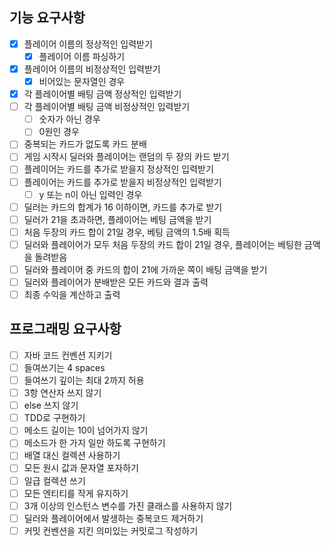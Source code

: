 ## 기능 요구사항

- [x] 플레이어 이름의 정상적인 입력받기
    - [x] 플레이어 이름 파싱하기
- [x] 플레이어 이름의 비정상적인 입력받기
    - [x] 비어있는 문자열인 경우
- [x] 각 플레이어별 배팅 금액 정상적인 입력받기
- [ ] 각 플레이어별 배팅 금액 비정상적인 입력받기
    - [ ] 숫자가 아닌 경우
    - [ ] 0원인 경우
- [ ] 중복되는 카드가 없도록 카드 분배
- [ ] 게임 시작시 딜러와 플레이어는 랜덤의 두 장의 카드 받기
- [ ] 플레이어는 카드를 추가로 받을지 정상적인 입력받기
- [ ] 플레이어는 카드를 추가로 받을지 비정상적인 입력받기
    - [ ] y 또는 n이 아닌 입력인 경우
- [ ] 딜러는 카드의 합계가 16 이하이면, 카드를 추가로 받기
- [ ] 딜러가 21을 초과하면, 플레이어는 베팅 금액을 받기
- [ ] 처음 두장의 카드 합이 21일 경우, 베팅 금액의 1.5배 획득
- [ ] 딜러와 플레이어가 모두 처음 두장의 카드 합이 21일 경우, 플레이어는 베팅한 금액을 돌려받음
- [ ] 딜러와 플레이어 중 카드의 합이 21에 가까운 쪽이 배팅 금액을 받기
- [ ] 딜러와 플레이어가 분배받은 모든 카드와 결과 출력
- [ ] 최종 수익을 계산하고 출력

## 프로그래밍 요구사항

- [ ] 자바 코드 컨벤션 지키기
- [ ] 들여쓰기는 4 spaces
- [ ] 들여쓰기 깊이는 최대 2까지 허용
- [ ] 3항 연산자 쓰지 않기
- [ ] else 쓰지 않기
- [ ] TDD로 구현하기
- [ ] 메소드 길이는 10이 넘어가지 않기
- [ ] 메소드가 한 가지 일만 하도록 구현하기
- [ ] 배열 대신 컬렉션 사용하기
- [ ] 모든 원시 값과 문자열 포자하기
- [ ] 일급 컬렉션 쓰기
- [ ] 모든 엔티티를 작게 유지하기
- [ ] 3개 이상의 인스턴스 변수를 가진 클래스를 사용하지 않기
- [ ] 딜러와 플레이어에서 발생하는 중복코드 제거하기
- [ ] 커밋 컨벤션을 지킨 의미있는 커밋로그 작성하기